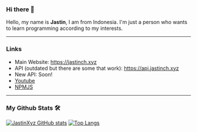 ### Hi there 👋

Hello, my name is **Jastin**, I am from Indonesia. I'm just a person who wants to learn programming according to my interests.

<hr> 

### Links
- Main Website: https://jastinch.xyz
- API (outdated but there are some that work): https://api.jastinch.xyz
- New API: Soon!
- [Youtube](https://youtube.com/c/JastinCh)
- [NPMJS](https://www.npmjs.com/~jastinlt)

<hr>

### My Github Stats 🛠
[![JastinXyz GitHub stats](https://github-readme-stats.vercel.app/api?username=JastinXyz&show_icons=true&theme=algolia)](https://github.com/JastinXyz/JastinXyz)
[![Top Langs](https://github-readme-stats.vercel.app/api/top-langs/?username=anuraghazra&layout=compact&theme=algolia)](https://github.com/anuraghazra/github-readme-stats)
